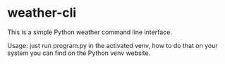 # weather-cli

This is a simple Python weather command line interface.

Usage: just run program.py in the activated venv, how to do that on your system you can find on the Python venv website.